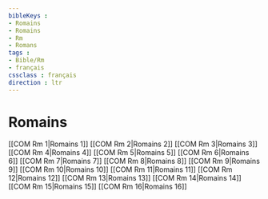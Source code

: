 ```yaml
---
bibleKeys : 
- Romains
- Romains
- Rm
- Romans
tags : 
- Bible/Rm
- français
cssclass : français
direction : ltr
---
```


# Romains

[[COM Rm 1|Romains 1]]
[[COM Rm 2|Romains 2]]
[[COM Rm 3|Romains 3]]
[[COM Rm 4|Romains 4]]
[[COM Rm 5|Romains 5]]
[[COM Rm 6|Romains 6]]
[[COM Rm 7|Romains 7]]
[[COM Rm 8|Romains 8]]
[[COM Rm 9|Romains 9]]
[[COM Rm 10|Romains 10]]
[[COM Rm 11|Romains 11]]
[[COM Rm 12|Romains 12]]
[[COM Rm 13|Romains 13]]
[[COM Rm 14|Romains 14]]
[[COM Rm 15|Romains 15]]
[[COM Rm 16|Romains 16]]
